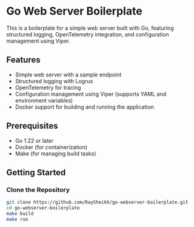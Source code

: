 # Go Web Server Boilerplate

This is a boilerplate for a simple web server built with Go, featuring structured logging, OpenTelemetry integration, and configuration management using Viper.

## Features

- Simple web server with a sample endpoint
- Structured logging with Logrus
- OpenTelemetry for tracing
- Configuration management using Viper (supports YAML and environment variables)
- Docker support for building and running the application

## Prerequisites

- Go 1.22 or later
- Docker (for containerization)
- Make (for managing build tasks)

## Getting Started

### Clone the Repository

```bash
git clone https://github.com/RaySheikh/go-webserver-boilerplate.git
cd go-webserver-boilerplate
make build
make run
